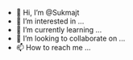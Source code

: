 - 👋 Hi, I’m @Sukmajt
- 👀 I’m interested in ...
- 🌱 I’m currently learning ...
- 💞️ I’m looking to collaborate on ...
- 📫 How to reach me ...

<!---
Sukmajt/Sukmajt is a ✨ special ✨ repository because its `README.md` (this file) appears on your GitHub profile.
You can click the Preview link to take a look at your changes.
--->
